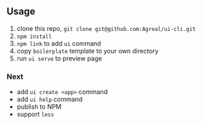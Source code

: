 ## Usage
1. clone this repo, `git clone git@github.com:Agreal/ui-cli.git`
2. `npm install`
3. `npm link` to add `ui` command
4. copy `boilerplate` template to your own directory
5. run `ui serve` to preview page

### Next
* add `ui create <app>` command
* add `ui help` command
* publish to NPM
* support `less`
